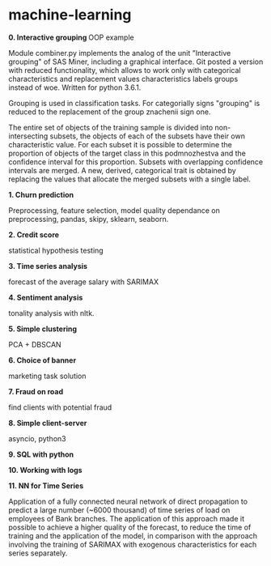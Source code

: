 # machine-learning
<b>0. Interactive grouping </b> OOP example 

Module combiner.py implements the analog of the unit "Interactive grouping" of SAS Miner, including a graphical interface. Git posted a version with reduced functionality, which allows to work only with categorical characteristics and replacement values characteristics labels groups instead of woe. Written for python 3.6.1.

Grouping is used in classification tasks. For categorially signs "grouping" is reduced to the replacement of the group znachenii sign one.

The entire set of objects of the training sample is divided into non-intersecting subsets, the objects of each of the subsets have their own characteristic value. For each subset it is possible to determine the proportion of objects of the target class in this podmnozhestva and the confidence interval for this proportion. Subsets with overlapping confidence intervals are merged. A new, derived, categorical trait is obtained by replacing the values that allocate the merged subsets with a single label.

<b>1. Churn prediction </b>  

Preprocessing, feature selection, model quality dependance on preprocessing, pandas, skipy, sklearn, seaborn. 

<b>2. Credit score </b>

statistical hypothesis testing

<b>3. Time series analysis </b>

forecast of the average salary with SARIMAX

<b>4. Sentiment analysis </b>

tonality analysis with nltk.

<b>5. Simple clustering </b>

PCA + DBSCAN

<b>6. Choice of banner </b>

marketing task solution

<b>7. Fraud on road </b>

find clients with potential fraud

<b>8. Simple client-server </b>

asyncio, python3

<b>9. SQL with python </b>

<b>10. Working with logs </b>

<b>11. NN for Time Series </b>

Application of a fully connected neural network of direct propagation to predict a large number (~6000 thousand) of time series of load on employees of Bank branches. The application of this approach made it possible to achieve a higher quality of the forecast, to reduce the time of training and the application of the model, in comparison with the approach involving the training of SARIMAX with exogenous characteristics for each series separately.
